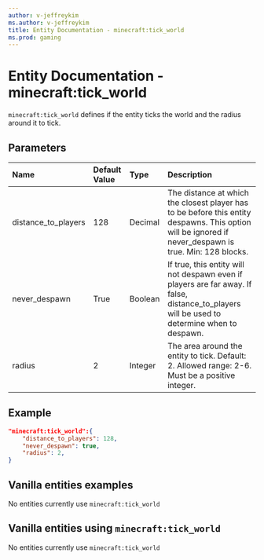```yaml
---
author: v-jeffreykim
ms.author: v-jeffreykim
title: Entity Documentation - minecraft:tick_world
ms.prod: gaming
---
```


# Entity Documentation - minecraft:tick_world

`minecraft:tick_world` defines if the entity ticks the world and the radius around it to tick.

## Parameters

|Name |Default Value  |Type  |Description  |
|:----------|:----------|:----------|:----------|
| distance_to_players| 128| Decimal| The distance at which the closest player has to be before this entity despawns. This option will be ignored if never_despawn is true. Min: 128 blocks. |
| never_despawn| True| Boolean| If true, this entity will not despawn even if players are far away. If false, distance_to_players will be used to determine when to despawn. |
| radius| 2| Integer| The area around the entity to tick. Default: 2. Allowed range: 2-6. Must be a positive integer. |

## Example

```json
"minecraft:tick_world":{
    "distance_to_players": 128,
    "never_despawn": true,
    "radius": 2,
}
```

## Vanilla entities examples

No entities currently use `minecraft:tick_world`

## Vanilla entities using `minecraft:tick_world`

No entities currently use `minecraft:tick_world`
